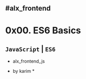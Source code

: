 #alx_frontend
---
# 0x00. ES6 Basics
```JavaScript``` | ```ES6```
---
* alx_frontend_js


* by karim *
